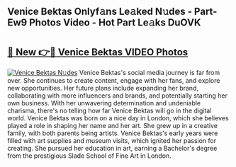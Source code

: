 ## Venice Bektas Onlyf𝚊ns Le𝚊ked N𝚞des - Part-Ew9 Photos Video - Hot Part Le𝚊ks DuOVK

# <h2><a href="http://ac2255.deff.icu/?id=Venice+Bektas">🔗 New 👉🔴 Venice Bektas VIDEO Photos</a></h2>

[![Venice Bektas N𝚞des](https://i.imgur.com/rIISA9y.gif)](http://ac2255.deff.icu/?id=Venice+Bektas)
Venice Bektas's social media journey is far from over. She continues to create content, engage with her fans, and explore new opportunities. Her future plans include expanding her brand, collaborating with more influencers and brands, and potentially starting her own business. With her unwavering determination and undeniable charisma, there's no telling how far Venice Bektas will go in the digital world. Venice Bektas was born on a nice day in London, which she believes played a role in shaping her name and her art. She grew up in a creative family, with both parents being artists. Venice Bektas's early years were filled with art supplies and museum visits, which ignited her passion for creating. She pursued her education in art, earning a Bachelor's degree from the prestigious Slade School of Fine Art in London.
